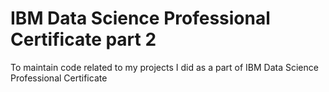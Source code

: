 # IBM Data Science Professional Certificate part 2
To maintain code related to my projects I did as a part of IBM Data Science Professional Certificate

